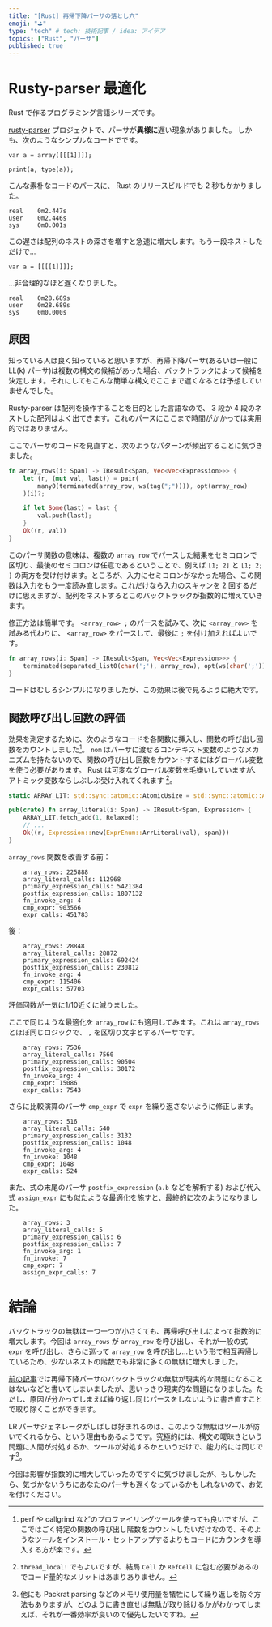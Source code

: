 ```yaml
---
title: "[Rust] 再帰下降パーサの落とし穴"
emoji: "⛳"
type: "tech" # tech: 技術記事 / idea: アイデア
topics: ["Rust", "パーサ"]
published: true
---
```


# Rusty-parser 最適化

Rust で作るプログラミング言語シリーズです。

[rusty-parser](https://github.com/msakuta/rusty-parser) プロジェクトで、パーサが**異様に**遅い現象がありました。
しかも、次のようなシンプルなコードでです。

```
var a = array([[[1]]]);

print(a, type(a));
```

こんな素朴なコードのパースに、 Rust のリリースビルドでも 2 秒もかかりました。

```
real    0m2.447s
user    0m2.446s
sys     0m0.001s
```

この遅さは配列のネストの深さを増すと急速に増大します。もう一段ネストしただけで...

```
var a = [[[[1]]]];
```

...非合理的なほど遅くなりました。

```
real    0m28.689s
user    0m28.689s
sys     0m0.000s
```

## 原因

知っている人は良く知っていると思いますが、再帰下降パーサ(あるいは一般に LL(k) パーサ)は複数の構文の候補があった場合、バックトラックによって候補を決定します。それにしてもこんな簡単な構文でここまで遅くなるとは予想していませんでした。

Rusty-parser は配列を操作することを目的とした言語なので、 3 段か 4 段のネストした配列はよく出てきます。これのパースにここまで時間がかかっては実用的ではありません。

ここでパーサのコードを見直すと、次のようなパターンが頻出することに気づきました。

```rust
fn array_rows(i: Span) -> IResult<Span, Vec<Vec<Expression>>> {
    let (r, (mut val, last)) = pair(
        many0(terminated(array_row, ws(tag(";")))), opt(array_row)
    )(i)?;

    if let Some(last) = last {
        val.push(last);
    }
    Ok((r, val))
}
```

このパーサ関数の意味は、複数の `array_row` でパースした結果をセミコロンで区切り、最後のセミコロンは任意であるということで、例えば `[1; 2]` と `[1; 2; ]` の両方を受け付けます。ところが、入力にセミコロンがなかった場合、この関数は入力をもう一度読み直します。これだけなら入力のスキャンを 2 回するだけに思えますが、配列をネストするとこのバックトラックが指数的に増えていきます。

修正方法は簡単です。 `<array_row> ;` のパースを試みて、次に `<array_row>` を試みる代わりに、 `<array_row>` をパースして、最後に `;` を付け加えればよいです。

```rust
fn array_rows(i: Span) -> IResult<Span, Vec<Vec<Expression>>> {
    terminated(separated_list0(char(';'), array_row), opt(ws(char(';'))))(i)
}
```

コードはむしろシンプルになりましたが、この効果は後で見るように絶大です。


## 関数呼び出し回数の評価

効果を測定するために、次のようなコードを各関数に挿入し、関数の呼び出し回数をカウントしました[^1]。 `nom` はパーサに渡せるコンテキスト変数のようなメカニズムを持たないので、関数の呼び出し回数をカウントするにはグローバル変数を使う必要があります。 Rust は可変なグローバル変数を毛嫌いしていますが、アトミック変数ならしぶしぶ受け入れてくれます [^2]。

[^1]: perf や callgrind などのプロファイリングツールを使っても良いですが、ここではごく特定の関数の呼び出し階数をカウントしたいだけなので、そのようなツールをインストール・セットアップするよりもコードにカウンタを導入する方が楽です。

[^2]: `thread_local!` でもよいですが、結局 `Cell` か `RefCell` に包む必要があるのでコード量的なメリットはあまりありません。

```rust
static ARRAY_LIT: std::sync::atomic::AtomicUsize = std::sync::atomic::AtomicUsize::new(0);

pub(crate) fn array_literal(i: Span) -> IResult<Span, Expression> {
    ARRAY_LIT.fetch_add(1, Relaxed);
    // ...
    Ok((r, Expression::new(ExprEnum::ArrLiteral(val), span)))
}
```

`array_rows` 関数を改善する前：

```
    array_rows: 225888
    array_literal_calls: 112968
    primary_expression_calls: 5421384
    postfix_expression_calls: 1807132
    fn_invoke_arg: 4
    cmp_expr: 903566
    expr_calls: 451783
```

後：

```
    array_rows: 28848
    array_literal_calls: 28872
    primary_expression_calls: 692424
    postfix_expression_calls: 230812
    fn_invoke_arg: 4
    cmp_expr: 115406
    expr_calls: 57703
```

評価回数が一気に1/10近くに減りました。

ここで同じような最適化を `array_row` にも適用してみます。これは `array_rows` とほぼ同じロジックで、 `,` を区切り文字とするパーサです。

```
    array_rows: 7536
    array_literal_calls: 7560
    primary_expression_calls: 90504
    postfix_expression_calls: 30172
    fn_invoke_arg: 4
    cmp_expr: 15086
    expr_calls: 7543
```

さらに比較演算のパーサ `cmp_expr` で `expr` を繰り返さないように修正します。

```
    array_rows: 516
    array_literal_calls: 540
    primary_expression_calls: 3132
    postfix_expression_calls: 1048
    fn_invoke_arg: 4
    fn_invoke: 1048
    cmp_expr: 1048
    expr_calls: 524
```

また、式の末尾のパーサ `postfix_expression` (`a.b` などを解析する) および代入式 `assign_expr` にも似たような最適化を施すと、最終的に次のようになりました。

```
    array_rows: 3
    array_literal_calls: 5
    primary_expression_calls: 6
    postfix_expression_calls: 7
    fn_invoke_arg: 1
    fn_invoke: 7
    cmp_expr: 7
    assign_expr_calls: 7
```

# 結論

バックトラックの無駄は一つ一つが小さくても、再帰呼び出しによって指数的に増大します。今回は `array_rows` が `array_row` を呼び出し、それが一般の式 `expr` を呼び出し、さらに巡って `array_row` を呼び出し…という形で相互再帰しているため、少ないネストの階数でも非常に多くの無駄に増大しました。

[前の記事](https://zenn.dev/msakuta/articles/82dce9d55417a3)では再帰下降パーサのバックトラックの無駄が現実的な問題になることはないなどと書いてしまいましたが、思いっきり現実的な問題になりました。ただし、原因が分かってしまえば繰り返し同じパースをしないように書き直すことで取り除くことができます。

LR パーサジェネレータがしばしば好まれるのは、このような無駄はツールが防いでくれるから、という理由もあるようです。究極的には、構文の曖昧さという問題に人間が対処するか、ツールが対処するかというだけで、能力的には同じです[^3]。

[^3]: 他にも Packrat parsing などのメモリ使用量を犠牲にして繰り返しを防ぐ方法もありますが、どのように書き直せば無駄が取り除けるかがわかってしまえば、それが一番効率が良いので優先したいですね。

今回は影響が指数的に増大していったのですぐに気づけましたが、もしかしたら、気づかないうちにあなたのパーサも遅くなっているかもしれないので、お気を付けください。
